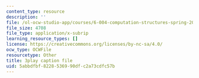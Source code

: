 ```yaml
---
content_type: resource
description: ''
file: /ol-ocw-studio-app/courses/6-004-computation-structures-spring-2017/5abbdfbf8228536990dfc2a73cdfc57b_LN0k-boDvOk.vtt
file_size: 4708
file_type: application/x-subrip
learning_resource_types: []
license: https://creativecommons.org/licenses/by-nc-sa/4.0/
ocw_type: OCWFile
resourcetype: Other
title: 3play caption file
uid: 5abbdfbf-8228-5369-90df-c2a73cdfc57b
---
```

